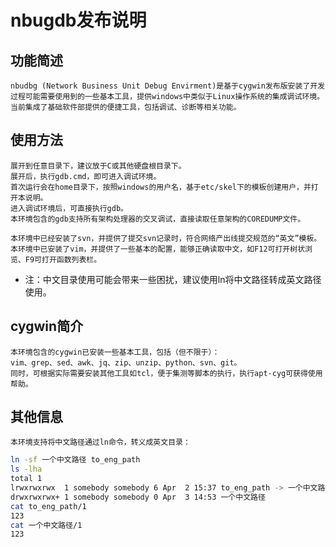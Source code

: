 # nbugdb发布说明

## 功能简述
    nbudbg (Network Business Unit Debug Envirment)是基于cygwin发布版安装了开发过程可能需要使用到的一些基本工具，提供windows中类似于Linux操作系统的集成调试环境。
    当前集成了基础软件部提供的便捷工具，包括调试、诊断等相关功能。

## 使用方法
    展开到任意目录下，建议放于C或其他硬盘根目录下。
    展开后，执行gdb.cmd，即可进入调试环境。
    首次运行会在home目录下，按照windows的用户名，基于etc/skel下的模板创建用户，并打开本说明。
    进入调试环境后，可直接执行gdb。
    本环境包含的gdb支持所有架构处理器的交叉调试，直接读取任意架构的COREDUMP文件。

	本环境中已经安装了svn，并提供了提交svn记录时，符合网络产出线提交规范的“英文”模板。
	本环境中已安装了vim，并提供了一些基本的配置，能够正确读取中文，如F12可打开树状浏览、F9可打开函数列表栏。
* 注：中文目录使用可能会带来一些困扰，建议使用ln将中文路径转成英文路径使用。

## cygwin简介
    本环境包含的cygwin已安装一些基本工具，包括（但不限于）：
    vim、grep、sed、awk、jq、zip、unzip、python、svn、git。
    同时，可根据实际需要安装其他工具如tcl，便于集测等脚本的执行，执行apt-cyg可获得使用帮助。

## 其他信息
    本环境支持将中文路径通过ln命令，转义成英文目录：
```bash
ln -sf 一个中文路径 to_eng_path
ls -lha 
total 1
lrwxrwxrwx  1 somebody somebody 6 Apr  2 15:37 to_eng_path -> 一个中文路径
drwxrwxrwx+ 1 somebody somebody 0 Apr  3 14:53 一个中文路径
cat to_eng_path/1 
123
cat 一个中文路径/1
123

```
 
